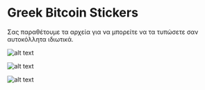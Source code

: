 # Greek Bitcoin Stickers

Σας παραθέτουμε τα αρχεία για να μπορείτε να τα τυπώσετε σαν αυτοκόλλητα ιδιωτικά.

![alt text](https://github.com/Greekcc/bitcoin_stickers/blob/main/bitcoin_sticker_trapeza.jpg?raw=true)

![alt text](https://github.com/Greekcc/bitcoin_stickers/blob/main/bitcoin_sticker_exodosKindinou.jpg?raw=true)

![alt text](https://github.com/Greekcc/bitcoin_stickers/blob/main/bitcoin_sticker_sxedio.jpg?raw=true)
